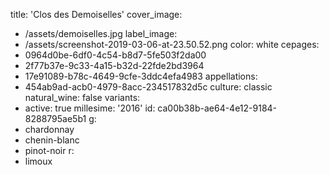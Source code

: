 title: 'Clos des Demoiselles'
cover_image:
  - /assets/demoiselles.jpg
label_image:
  - /assets/screenshot-2019-03-06-at-23.50.52.png
color: white
cepages:
  - 0964d0be-6df0-4c54-b8d7-5fe503f2da00
  - 2f77b37e-9c33-4a15-b32d-22fde2bd3964
  - 17e91089-b78c-4649-9cfe-3ddc4efa4983
appellations:
  - 454ab9ad-acb0-4979-8acc-234517832d5c
culture: classic
natural_wine: false
variants:
  -
    active: true
    millesime: '2016'
id: ca00b38b-ae64-4e12-9184-8288795ae5b1
g:
  - chardonnay
  - chenin-blanc
  - pinot-noir
r:
  - limoux
